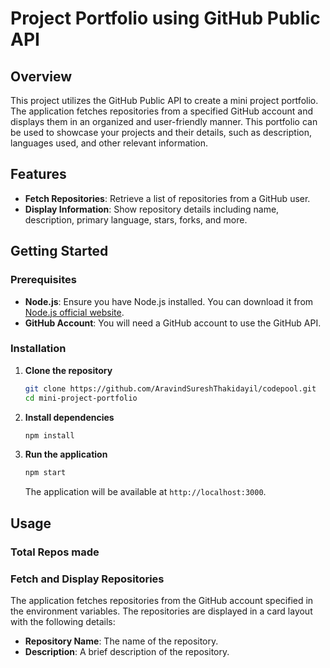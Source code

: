 # Project Portfolio using GitHub Public API

## Overview

This project utilizes the GitHub Public API to create a mini project portfolio. The application fetches repositories from a specified GitHub account and displays them in an organized and user-friendly manner. This portfolio can be used to showcase your projects and their details, such as description, languages used, and other relevant information.

## Features

- **Fetch Repositories**: Retrieve a list of repositories from a GitHub user.
- **Display Information**: Show repository details including name, description, primary language, stars, forks, and more.

## Getting Started

### Prerequisites

- **Node.js**: Ensure you have Node.js installed. You can download it from [Node.js official website](https://nodejs.org/).
- **GitHub Account**: You will need a GitHub account to use the GitHub API.

### Installation

1. **Clone the repository**

    ```sh
    git clone https://github.com/AravindSureshThakidayil/codepool.git
    cd mini-project-portfolio
    ```

2. **Install dependencies**

    ```sh
    npm install
    ```

3. **Run the application**

    ```sh
    npm start
    ```

    The application will be available at `http://localhost:3000`.

## Usage

### Total Repos made
### Fetch and Display Repositories

The application fetches repositories from the GitHub account specified in the environment variables. The repositories are displayed in a card layout with the following details:

- **Repository Name**: The name of the repository.
- **Description**: A brief description of the repository.



